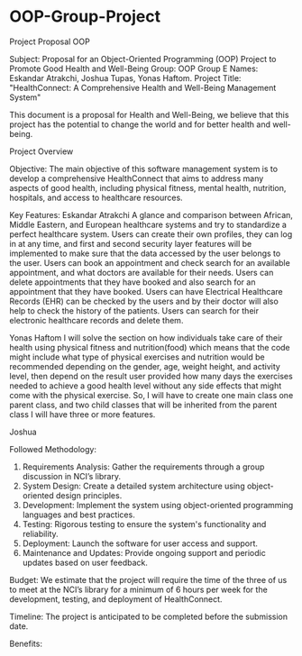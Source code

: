 # OOP-Group-Project

Project Proposal OOP

Subject: Proposal for an Object-Oriented Programming (OOP) Project to Promote Good Health and Well-Being
Group: OOP Group E 
Names: Eskandar Atrakchi, Joshua Tupas, Yonas Haftom.
Project Title: "HealthConnect: A Comprehensive Health and Well-Being Management System"

This document is a proposal for Health and Well-Being, we believe that this project has the potential to change the world and for better health and well-being.

Project Overview

Objective:
The main objective of this software management system is to develop a comprehensive HealthConnect that aims to address many aspects of good health, including physical fitness, mental health, nutrition, hospitals, and access to healthcare resources.

Key Features:
Eskandar Atrakchi
A glance and comparison between African, Middle Eastern, and European healthcare systems and try to standardize a perfect healthcare system. 
Users can create their own profiles, they can log in at any time, and first and second security layer features will be implemented to make sure that the data accessed by the user belongs to the user.
Users can book an appointment and check search for an available appointment, and what doctors are available for their needs. Users can delete appointments that they have booked and also search for an appointment that they have booked.
Users can have Electrical Healthcare Records (EHR) can be checked by the users and by their doctor will also help to check the history of the patients. Users can search for their electronic healthcare records and delete them.

Yonas Haftom
I will solve the section on how individuals take care of their health using physical fitness and nutrition(food) which means that the code might include what type of physical exercises and nutrition would be recommended depending on the gender, age, weight height, and activity level, then depend on the result user provided how many days the exercises needed to achieve a good health level without any side effects that might come with the physical exercise. So, I will have to create one main class one parent class, and two child classes that will be inherited from the parent class I will have three or more features.

Joshua 


Followed Methodology:
1. Requirements Analysis: Gather the requirements through a group discussion in NCI’s library.
2. System Design: Create a detailed system architecture using object-oriented design principles.
3. Development: Implement the system using object-oriented programming languages and best practices.
4. Testing: Rigorous testing to ensure the system's functionality and reliability.
5. Deployment: Launch the software for user access and support.
6. Maintenance and Updates:  Provide ongoing support and periodic updates based on user feedback.


Budget:
We estimate that the project will require the time of the three of us to meet at the NCI’s library for a minimum of 6 hours per week for the development, testing, and deployment of HealthConnect.

Timeline:
The project is anticipated to be completed before the submission date.

Benefits: 

